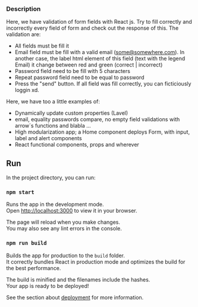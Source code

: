 ### Description

Here, we have validation of form fields with React js. Try to fill correctly and incorrectly every field of form and check out the response of this. The validation are:

  + All fields must be fill it
  + Email field must be fill with a valid email (some@somewhere.com). In another case, the label html element of this field (text with the legend Email) it change between red and  green (correct | incorrect) 
  + Password field need to be fill with 5 characters
  + Repeat password field need to be equal to password
  + Press the "send" button. If all field was fill correctly, you can ficticiously loggin xd. 

Here, we have too a little examples of: 

  + Dynamically update custom properties (Lavel)
  + email, equality passwords compare, no empty field validations with arrow´s functions and blabla ...
  + High modularization app; a Home component deploys Form, with input, label and alert components 
  + React functional components, props and wherever

## Run

In the project directory, you can run:

### `npm start`

Runs the app in the development mode.\
Open [http://localhost:3000](http://localhost:3000) to view it in your browser.

The page will reload when you make changes.\
You may also see any lint errors in the console.

### `npm run build`

Builds the app for production to the `build` folder.\
It correctly bundles React in production mode and optimizes the build for the best performance.

The build is minified and the filenames include the hashes.\
Your app is ready to be deployed!

See the section about [deployment](https://facebook.github.io/create-react-app/docs/deployment) for more information.


